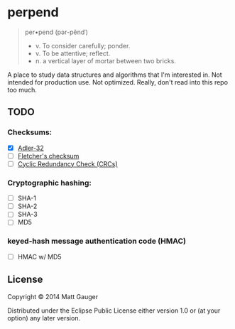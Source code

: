 # perpend

> per•pend (pər-pĕndˈ)
>
> - v. To consider carefully; ponder.
> - v. To be attentive; reflect.
> - n. a vertical layer of mortar between two bricks.

A place to study data structures and algorithms that I'm interested in. Not intended for production use. Not optimized. Really, don't read into this repo too much.

## TODO

### Checksums:
* [x] [Adler-32](http://en.wikipedia.org/wiki/Adler-32)
* [ ] [Fletcher's checksum](http://en.wikipedia.org/wiki/Fletcher%27s_checksum)
* [ ] [Cyclic Redundancy Check (CRCs)](http://en.wikipedia.org/wiki/Cyclic_redundancy_check)

### Cryptographic hashing:
* [ ] SHA-1
* [ ] SHA-2
* [ ] SHA-3
* [ ] MD5

### keyed-hash message authentication code (HMAC)
* [ ] HMAC w/ MD5


## License

Copyright © 2014 Matt Gauger

Distributed under the Eclipse Public License either version 1.0 or (at your option) any later version.
